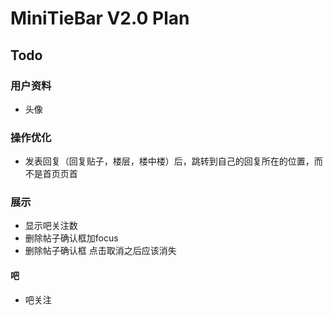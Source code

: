 # MiniTieBar V2.0 Plan

## Todo

### **用户资料**
- 头像

### **操作优化**
- 发表回复（回复贴子，楼层，楼中楼）后，跳转到自己的回复所在的位置，而不是首页页首
### **展示**
- 显示吧关注数
- 删除帖子确认框加focus
- 删除帖子确认框 点击取消之后应该消失
#### 吧
- 吧关注

